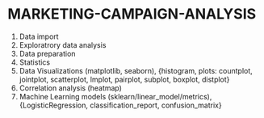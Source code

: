 # MARKETING-CAMPAIGN-ANALYSIS
1. Data import
2. Exploratrory data analysis
3. Data preparation
4. Statistics
5. Data Visualizations (matplotlib, seaborn), {histogram, plots: countplot, jointplot, scatterplot, lmplot, pairplot, subplot, boxplot, distplot}
6. Correlation analysis (heatmap)
7. Machine Learning models (sklearn/linear_model/metrics), {LogisticRegression, classification_report, confusion_matrix}

